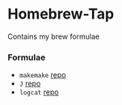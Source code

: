 # Homebrew-Tap

Contains my brew formulae

### Formulae

* `makemake` [repo](https://github.com/Julow/makemake)
* `J` [repo](https://github.com/Julow/J)
* `logcat` [repo](https://github.com/Julow/logcat.py)

